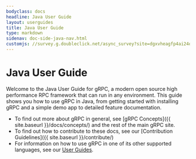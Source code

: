```yaml
---
bodyclass: docs
headline: Java User Guide
layout: userguides
title: Java User Guide
type: markdown
sidenav: doc-side-java-nav.html
customjs: //survey.g.doubleclick.net/async_survey?site=dgxvheagfp4ai24o6y2ammm5fe
---
```


# Java User Guide

<p class="lead">Welcome to the Java User Guide for gRPC, a modern open source high performance RPC framework that can run in any environment. This guide shows you how to use gRPC in Java, from getting started with installing gRPC and a simple demo app to detailed feature documentation.</p>

* To find out more about gRPC in general, see [gRPC Concepts]({{ site.baseurl }}/docs/concepts/) and the rest of the main gRPC site.
* To find out how to contribute to these docs, see our [Contribution Guidelines]({{ site.baseurl }}/contribute/)
* For information on how to use gRPC in one of its other supported languages, see our [User Guides]().
